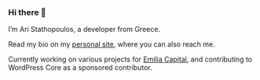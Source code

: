 ### Hi there 👋

I’m Ari Stathopoulos, a developer from Greece.

Read my bio on my [personal site](https://aristath.github.io/about), where you can also reach me.

Currently working on various projects for [Emilia Capital](https://emilia.capital), and contributing to WordPress Core as a sponsored contributor.
